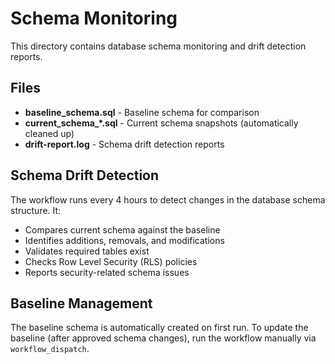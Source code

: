 # Schema Monitoring

This directory contains database schema monitoring and drift detection reports.

## Files

- **baseline_schema.sql** - Baseline schema for comparison
- **current_schema_*.sql** - Current schema snapshots (automatically cleaned up)
- **drift-report.log** - Schema drift detection reports

## Schema Drift Detection

The workflow runs every 4 hours to detect changes in the database schema structure. It:

- Compares current schema against the baseline
- Identifies additions, removals, and modifications
- Validates required tables exist
- Checks Row Level Security (RLS) policies
- Reports security-related schema issues

## Baseline Management

The baseline schema is automatically created on first run. To update the baseline (after approved schema changes), run the workflow manually via `workflow_dispatch`.